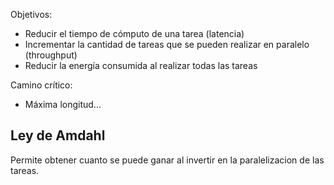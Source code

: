 Objetivos:

- Reducir el tiempo de cómputo de una tarea (latencia)
- Incrementar la cantidad de tareas que se pueden realizar en paralelo (throughput)
- Reducir la energía consumida al realizar todas las tareas

Camino crítico:

- Máxima longitud...

## Ley de Amdahl

Permite obtener cuanto se puede ganar al invertir en la paralelizacion de las tareas. 